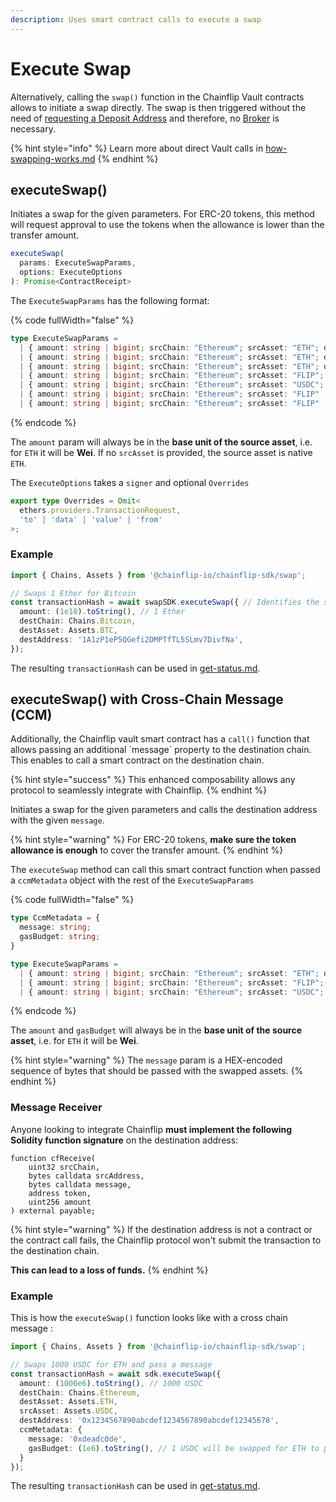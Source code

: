 ```yaml
---
description: Uses smart contract calls to execute a swap
---
```


# Execute Swap

Alternatively, calling the `swap()` function in the Chainflip Vault contracts allows to initiate a swap directly. The swap is then triggered without the need of [requesting a Deposit Address](request-deposit-address.md) and therefore, no [Broker](../../running-a-broker/#how-brokers-work) is necessary.

{% hint style="info" %}
Learn more about direct Vault calls in [how-swapping-works.md](../../how-swapping-works.md "mention")
{% endhint %}

## executeSwap()

Initiates a swap for the given parameters. For ERC-20 tokens, this method will request approval to use the tokens when the allowance is lower than the transfer amount.

```typescript
executeSwap(
  params: ExecuteSwapParams,
  options: ExecuteOptions
): Promise<ContractReceipt>
```

The `ExecuteSwapParams` has the following format:

{% code fullWidth="false" %}
```typescript
type ExecuteSwapParams =
  | { amount: string | bigint; srcChain: "Ethereum"; srcAsset: "ETH"; destChain: "Ethereum"; destAddress: `0x${string}`; destAsset: "FLIP" | "USDC"; }
  | { amount: string | bigint; srcChain: "Ethereum"; srcAsset: "ETH"; destChain: "Polkadot"; destAddress: string; destAsset: "DOT"; }
  | { amount: string | bigint; srcChain: "Ethereum"; srcAsset: "ETH"; destChain: "Bitcoin"; destAddress: string; destAsset: "BTC"; }
  | { amount: string | bigint; srcChain: "Ethereum"; srcAsset: "FLIP"; destChain: "Ethereum"; destAddress: `0x${string}`; destAsset: "USDC" | "ETH"; }
  | { amount: string | bigint; srcChain: "Ethereum"; srcAsset: "USDC"; destChain: "Ethereum"; destAddress: `0x${string}`; destAsset: "FLIP" | "ETH"; }
  | { amount: string | bigint; srcChain: "Ethereum"; srcAsset: "FLIP" | "USDC"; destChain: "Polkadot"; destAddress: string; destAsset: "DOT"; }
  | { amount: string | bigint; srcChain: "Ethereum"; srcAsset: "FLIP" | "USDC"; destChain: "Bitcoin"; destAddress: string; destAsset: "BTC"; }
```
{% endcode %}

The `amount` param will always be in the **base unit of the source asset**, i.e. for `ETH` it will be **Wei**. If no `srcAsset` is provided, the source asset is native `ETH`.

The `ExecuteOptions`  takes a `signer`  and optional `Overrides`

```typescript
export type Overrides = Omit<
  ethers.providers.TransactionRequest,
  'to' | 'data' | 'value' | 'from'
>;
```

### Example

```typescript
import { Chains, Assets } from '@chainflip-io/chainflip-sdk/swap';

// Swaps 1 Ether for Bitcoin
const transactionHash = await swapSDK.executeSwap({ // Identifies the smart contract call to the Vault
  amount: (1e18).toString(), // 1 Ether
  destChain: Chains.Bitcoin,
  destAsset: Assets.BTC,
  destAddress: '1A1zP1eP5QGefi2DMPTfTL5SLmv7DivfNa',
});
```

The resulting `transactionHash` can be used in [get-status.md](../get-status.md "mention").

## executeSwap() with Cross-Chain Message (CCM)&#x20;

Additionally, the Chainflip vault smart contract has a `call()` function that allows passing an additional \`message\` property to the destination chain. This enables to call a smart contract on the destination chain.

{% hint style="success" %}
This enhanced composability allows any protocol to seamlessly integrate with Chainflip.
{% endhint %}

Initiates a swap for the given parameters and calls the destination address with the given `message`.&#x20;

{% hint style="warning" %}
For ERC-20 tokens, **make sure the token allowance is enough** to cover the transfer amount.
{% endhint %}

The `executeSwap` method can call this smart contract function when passed a  `ccmMetadata` object with the rest of the `ExecuteSwapParams`

{% code fullWidth="false" %}
```typescript
type CcmMetadata = {
  message: string;
  gasBudget: string;
}

type ExecuteSwapParams =
  | { amount: string | bigint; srcChain: "Ethereum"; srcAsset: "ETH"; destChain: "Ethereum"; destAddress: `0x${string}`; destAsset: "FLIP" | "USDC"; ccmMetadata: CcmMetadata; }
  | { amount: string | bigint; srcChain: "Ethereum"; srcAsset: "FLIP"; destChain: "Ethereum"; destAddress: `0x${string}`; destAsset: "USDC" | "ETH"; ccmMetadata: CcmMetadata }
  | { amount: string | bigint; srcChain: "Ethereum"; srcAsset: "USDC"; destChain: "Ethereum"; destAddress: `0x${string}`; destAsset: "FLIP" | "ETH"; ccmMetadata: CcmMetadata; }
```
{% endcode %}

The `amount` and `gasBudget` will always be in the **base unit of the source asset**, i.e. for `ETH` it will be **Wei**.&#x20;

{% hint style="warning" %}
The `message` param is a HEX-encoded sequence of bytes that should be passed with the swapped assets.
{% endhint %}

### Message Receiver

Anyone looking to integrate Chainflip **must implement the following Solidity function signature**   on the destination address:

```solidity
function cfReceive(
    uint32 srcChain,
    bytes calldata srcAddress,
    bytes calldata message,
    address token,
    uint256 amount
) external payable;
```

{% hint style="warning" %}
If the destination address is not a contract or the contract call fails, the Chainflip protocol won't submit the transaction to the destination chain.&#x20;

**This can lead to a loss of funds.**
{% endhint %}

### Example

This is how the `executeSwap()` function looks like with a cross chain message :

```typescript
import { Chains, Assets } from '@chainflip-io/chainflip-sdk/swap';

// Swaps 1000 USDC for ETH and pass a message
const transactionHash = await sdk.executeSwap({
  amount: (1000e6).toString(), // 1000 USDC
  destChain: Chains.Ethereum,
  destAsset: Assets.ETH,
  srcAsset: Assets.USDC,
  destAddress: '0x1234567890abcdef1234567890abcdef12345678',
  ccmMetadata: {
    message: '0xdeadc0de',
    gasBudget: (1e6).toString(), // 1 USDC will be swapped for ETH to pay for gas
  }
});
```

The resulting `transactionHash` can be used in [get-status.md](../get-status.md "mention").
